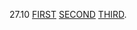 27.10 [FIRST](https://derenng.github.io/Skilldesk-FE-Homework/HM/27.10/index.html) [SECOND](https://derenng.github.io/Skilldesk-FE-Homework/HM/27.10/index2.html) [THIRD](https://derenng.github.io/Skilldesk-FE-Homework/HM/27.10/index3.html).
